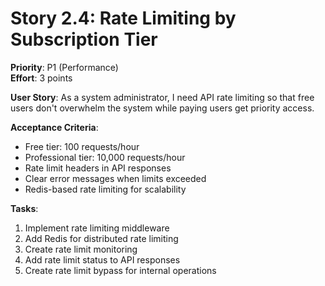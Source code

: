 # Story 2.4: Rate Limiting by Subscription Tier
**Priority**: P1 (Performance)  
**Effort**: 3 points  

**User Story**: As a system administrator, I need API rate limiting so that free users don't overwhelm the system while paying users get priority access.

**Acceptance Criteria**:
- Free tier: 100 requests/hour
- Professional tier: 10,000 requests/hour
- Rate limit headers in API responses
- Clear error messages when limits exceeded
- Redis-based rate limiting for scalability

**Tasks**:
1. Implement rate limiting middleware
2. Add Redis for distributed rate limiting
3. Create rate limit monitoring
4. Add rate limit status to API responses
5. Create rate limit bypass for internal operations
